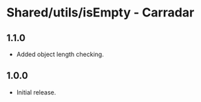 # Shared/utils/isEmpty - Carradar

## 1.1.0
 * Added object length checking.

## 1.0.0
 * Initial release.
